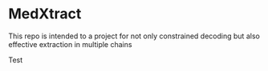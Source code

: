# MedXtract
This repo is intended to a project for not only constrained decoding but also effective extraction in multiple chains 

Test





